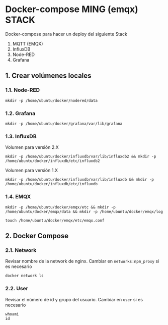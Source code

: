 # Docker-compose MING (emqx) STACK

Docker-compose para hacer un deploy del siguiente Stack
1. MQTT (EMQX)
2. InfluxDB
3. Node-RED
4. Grafana


## 1. Crear volúmenes locales

### 1.1. Node-RED

```
mkdir -p /home/ubuntu/docker/nodered/data
```
### 1.2. Grafana

```
mkdir -p /home/ubuntu/docker/grafana/var/lib/grafana
```
### 1.3. InfluxDB
Volumen para versión 2.X
```
mkdir -p /home/ubuntu/docker/influxdb/var/lib/influxdb2 && mkdir -p /home/ubuntu/docker/influxdb/etc/influxdb2
```
Volumen para versión 1.X
```
mkdir -p /home/ubuntu/docker/influxdb/var/lib/influxdb && mkdir -p /home/ubuntu/docker/influxdb/etc/influxdb
```
### 1.4. EMQX

```
mkdir -p /home/ubuntu/docker/emqx/etc && mkdir -p /home/ubuntu/docker/emqx/data && mkdir -p /home/ubuntu/docker/emqx/log
```
```
touch /home/ubuntu/docker/emqx/etc/emqx.conf
```

## 2. Docker Compose
### 2.1. Network
Revisar nombre de la network de nginx. Cambiar en `networks:npm_proxy` si es necesario
```
docker network ls
```
### 2.2. User
Revisar el número de id y grupo del usuario. Cambiar en `user` si es necesario
```
whoami
id
```
